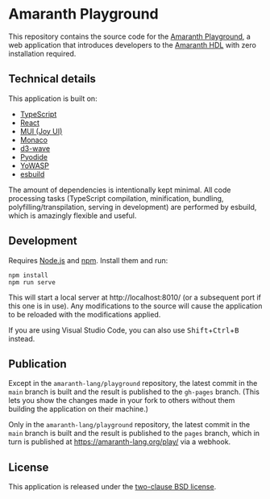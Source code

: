 # Amaranth Playground

This repository contains the source code for the [Amaranth Playground][], a web application that introduces developers to the [Amaranth HDL][] with zero installation required.

[amaranth playground]: https://amaranth-lang.org/play/
[amaranth hdl]: https://amaranth-lang.org/

## Technical details

This application is built on:

* [TypeScript](https://typescriptlang.org/)
* [React](https://react.dev)
* [MUI (Joy UI)](https://mui.com/joy-ui/getting-started/)
* [Monaco](https://microsoft.github.io/monaco-editor/)
* [d3-wave](https://github.com/Nic30/d3-wave)
* [Pyodide](https://pyodide.org/en/stable/)
* [YoWASP](https://yowasp.org)
* [esbuild](https://esbuild.github.io/)

The amount of dependencies is intentionally kept minimal. All code processing tasks (TypeScript compilation, minification, bundling, polyfilling/transpilation, serving in development) are performed by esbuild, which is amazingly flexible and useful.

## Development

Requires [Node.js](https://nodejs.org/) and  [npm](https://npmjs.org/). Install them and run:

```console
npm install
npm run serve
```

This will start a local server at http://localhost:8010/ (or a subsequent port if this one is in use). Any modifications to the source will cause the application to be reloaded with the modifications applied.

If you are using Visual Studio Code, you can also use <kbd>Shift</kbd>+<kbd>Ctrl</kbd>+<kbd>B</kbd> instead.

## Publication

Except in the `amaranth-lang/playground` repository, the latest commit in the `main` branch is built and the result is published to the `gh-pages` branch. (This lets you show the changes made in your fork to others without them building the application on their machine.)

Only in the `amaranth-lang/playground` repository, the latest commit in the `main` branch is built and the result is published to the `pages` branch, which in turn is published at https://amaranth-lang.org/play/ via a webhook.

## License

This application is released under the [two-clause BSD license](LICENSE.txt).
